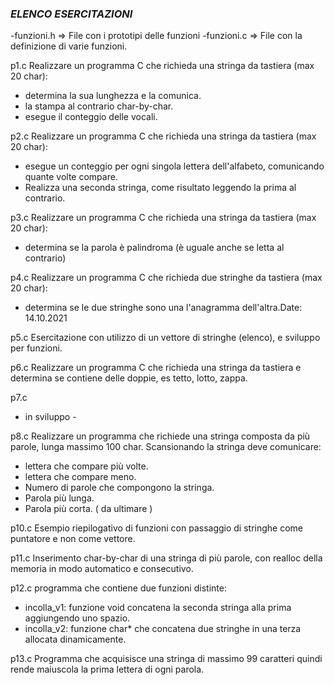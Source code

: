 ### *ELENCO ESERCITAZIONI*

-funzioni.h => File con i prototipi delle funzioni
-funzioni.c => File con la definizione di varie funzioni.


p1.c
Realizzare un programma C che richieda una stringa da tastiera (max 20 char):
   - determina la sua lunghezza e la comunica.
   - la stampa al contrario char-by-char.
   - esegue il conteggio delle vocali.

p2.c
Realizzare un programma C che richieda una stringa da tastiera (max 20 char):
   - esegue un conteggio per ogni singola lettera dell'alfabeto, comunicando quante volte compare.
   - Realizza una seconda stringa, come risultato leggendo la prima al contrario.

p3.c
Realizzare un programma C che richieda una stringa da tastiera (max 20 char):
   - determina se la parola è palindroma (è uguale anche se letta al contrario)

p4.c 
Realizzare un programma C che richieda due stringhe da tastiera (max 20 char):
   - determina se le due stringhe sono una l'anagramma dell'altra.Date: 14.10.2021

p5.c 
Esercitazione con utilizzo di un vettore di stringhe (elenco), e sviluppo per funzioni.

p6.c
Realizzare un programma C che richieda una stringa da tastiera e determina se contiene delle doppie,
   es tetto, lotto, zappa.

p7.c
- in sviluppo -

p8.c
Realizzare un programma che richiede una stringa composta da più
parole, lunga massimo 100 char.
Scansionando la stringa deve comunicare:
   - lettera che compare più volte.
   - lettera che compare meno.
   - Numero di parole che compongono la stringa.
   - Parola più lunga.
   - Parola più corta.
( da ultimare )

p10.c
Esempio riepilogativo di funzioni con passaggio di stringhe come puntatore e non come vettore.

p11.c
Inserimento char-by-char di una stringa di più parole, con realloc della memoria in modo automatico e consecutivo.

p12.c
programma che contiene due funzioni distinte:
   - incolla_v1: funzione void concatena la seconda stringa alla prima aggiungendo uno spazio.
   - incolla_v2: funzione char* che concatena due stringhe in una terza allocata dinamicamente.

p13.c
Programma che acquisisce una stringa di massimo 99 caratteri quindi rende maiuscola
la prima lettera di ogni parola.
